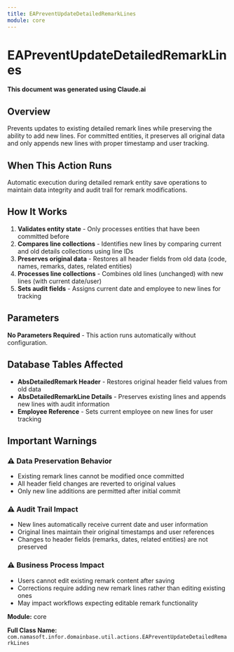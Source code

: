 ```yaml
---
title: EAPreventUpdateDetailedRemarkLines
module: core
---
```



<div class='entity-flows'>

# EAPreventUpdateDetailedRemarkLines

**This document was generated using Claude.ai**

## Overview

Prevents updates to existing detailed remark lines while preserving the ability to add new lines. For committed entities, it preserves all original data and only appends new lines with proper timestamp and user tracking.

## When This Action Runs

Automatic execution during detailed remark entity save operations to maintain data integrity and audit trail for remark modifications.

## How It Works

1. **Validates entity state** - Only processes entities that have been committed before
2. **Compares line collections** - Identifies new lines by comparing current and old details collections using line IDs
3. **Preserves original data** - Restores all header fields from old data (code, names, remarks, dates, related entities)
4. **Processes line collections** - Combines old lines (unchanged) with new lines (with current date/user)
5. **Sets audit fields** - Assigns current date and employee to new lines for tracking

## Parameters

**No Parameters Required** - This action runs automatically without configuration.

## Database Tables Affected

- **AbsDetailedRemark Header** - Restores original header field values from old data
- **AbsDetailedRemarkLine Details** - Preserves existing lines and appends new lines with audit information
- **Employee Reference** - Sets current employee on new lines for user tracking

## Important Warnings

### ⚠️ Data Preservation Behavior
- Existing remark lines cannot be modified once committed
- All header field changes are reverted to original values
- Only new line additions are permitted after initial commit

### ⚠️ Audit Trail Impact
- New lines automatically receive current date and user information
- Original lines maintain their original timestamps and user references
- Changes to header fields (remarks, dates, related entities) are not preserved

### ⚠️ Business Process Impact
- Users cannot edit existing remark content after saving
- Corrections require adding new remark lines rather than editing existing ones
- May impact workflows expecting editable remark functionality

**Module:** core

**Full Class Name:** `com.namasoft.infor.domainbase.util.actions.EAPreventUpdateDetailedRemarkLines`


</div>
